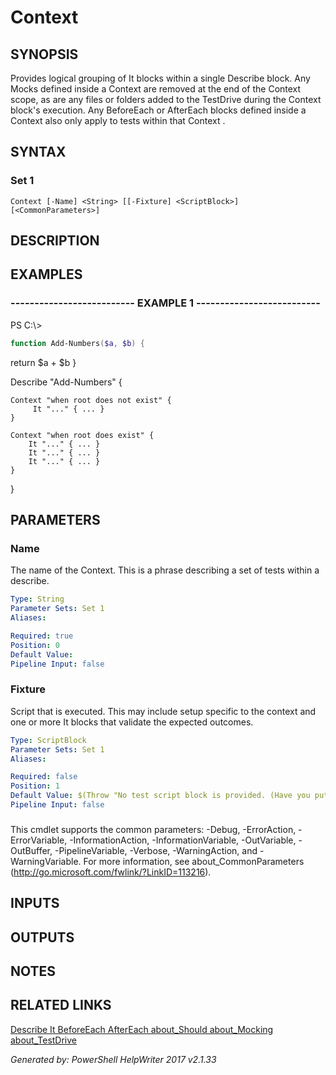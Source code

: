 ﻿# Context

## SYNOPSIS
Provides logical grouping of It blocks within a single Describe block. Any Mocks defined
inside a Context are removed at the end of the Context scope, as are any files or folders
added to the TestDrive during the Context block's execution. Any BeforeEach or AfterEach
blocks defined inside a Context also only apply to tests within that Context .

## SYNTAX

### Set 1
```
Context [-Name] <String> [[-Fixture] <ScriptBlock>] [<CommonParameters>]
```

## DESCRIPTION


## EXAMPLES

### -------------------------- EXAMPLE 1 --------------------------
PS C:\\\>
```powershell
function Add-Numbers($a, $b) {
```

return $a + $b
}

Describe "Add-Numbers" {

    Context "when root does not exist" {
         It "..." { ... }
    }

    Context "when root does exist" {
        It "..." { ... }
        It "..." { ... }
        It "..." { ... }
    }
}

## PARAMETERS

### Name
The name of the Context. This is a phrase describing a set of tests within a describe.

```yaml
Type: String
Parameter Sets: Set 1
Aliases: 

Required: true
Position: 0
Default Value: 
Pipeline Input: false
```

### Fixture
Script that is executed. This may include setup specific to the context and one or more It
blocks that validate the expected outcomes.

```yaml
Type: ScriptBlock
Parameter Sets: Set 1
Aliases: 

Required: false
Position: 1
Default Value: $(Throw "No test script block is provided. (Have you put the open curly brace on the next line?)")
Pipeline Input: false
```

### <CommonParameters>
This cmdlet supports the common parameters: -Debug, -ErrorAction, -ErrorVariable, -InformationAction, -InformationVariable, -OutVariable, -OutBuffer, -PipelineVariable, -Verbose, -WarningAction, and -WarningVariable. For more information, see about_CommonParameters (http://go.microsoft.com/fwlink/?LinkID=113216).

## INPUTS

## OUTPUTS

## NOTES

## RELATED LINKS

[Describe
It
BeforeEach
AfterEach
about_Should
about_Mocking
about_TestDrive]()

*Generated by: PowerShell HelpWriter 2017 v2.1.33*
